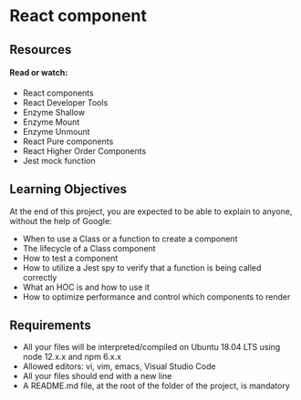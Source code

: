 # React component

## Resources

#### Read or watch:

-   React components
-   React Developer Tools
-   Enzyme Shallow
-   Enzyme Mount
-   Enzyme Unmount
-   React Pure components
-   React Higher Order Components
-   Jest mock function

## Learning Objectives

At the end of this project, you are expected to be able to explain to anyone, without the help of Google:

-   When to use a Class or a function to create a component
-   The lifecycle of a Class component
-   How to test a component
-   How to utilize a Jest spy to verify that a function is being called correctly
-   What an HOC is and how to use it
-   How to optimize performance and control which components to render

## Requirements

-   All your files will be interpreted/compiled on Ubuntu 18.04 LTS using node 12.x.x and npm 6.x.x
-   Allowed editors: vi, vim, emacs, Visual Studio Code
-   All your files should end with a new line
-   A README.md file, at the root of the folder of the project, is mandatory
